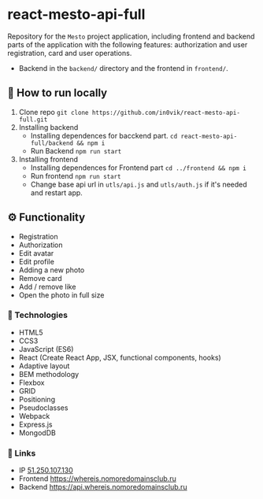 # react-mesto-api-full
Repository for the `Mesto` project application, including frontend and backend parts of the application with the following features: authorization and user registration, card and user operations. 
- Backend in the `backend/` directory and the frontend in `frontend/`. 

## 🚀 How to run locally

1. Clone repo ``git clone https://github.com/in0vik/react-mesto-api-full.git``
2. Installing backend
   - Installing dependences for bacckend part.
   ``cd react-mesto-api-full/backend && npm i``
   - Run Backend ``npm run start``
3. Installing frontend
   - Installing dependences for Frontend part ``cd ../frontend && npm i``
   - Run frontend ``npm run start``
   - Change base api url in ``utls/api.js`` and ``utls/auth.js`` if it's needed and restart app.  

## ⚙️ Functionality
- Registration
- Authorization
- Edit avatar
- Edit profile
- Adding a new photo 
- Remove card
- Add / remove like
- Open the photo in full size

### 🔩 Technologies
- HTML5
- CCS3
- JavaScript (ES6)
- React (Create React App, JSX, functional components, hooks)
- Adaptive layout
- BEM methodology
- Flexbox
- GRID
- Positioning
- Pseudoclasses
- Webpack
- Express.js
- MongodDB

### 🔗 Links
- IP  [51.250.107.130](https://51.250.107.130)
- Frontend  https://whereis.nomoredomainsclub.ru
- Backend  https://api.whereis.nomoredomainsclub.ru
